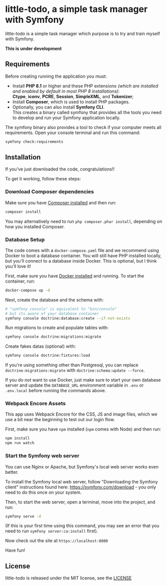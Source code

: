 little-todo, a simple task manager with Symfony
===============================================

little-todo is a simple task manager which purpose is to try and train myself with
Symfony.

**This is under development**


Requirements
------------
Before creating running the application you must:

* Install **PHP 8.1** or higher and these PHP extensions *(which are installed
and enabled by default in most PHP 8 installations)*:  
    **Ctype**, **iconv**, **PCRE**, **Session**, **SimpleXML**, and **Tokenizer**;
* Install **Composer**, which is used to install PHP packages.
* Optionally, you can also install **Symfony CLI**.  
    This creates a binary called symfony that provides all the tools you need to develop and run your Symfony application locally.

The symfony binary also provides a tool to check if your computer meets all requirements. Open your console terminal and run this command:

```bash
symfony check:requirements
```

Installation
------------

If you've just downloaded the code, congratulations!!

To get it working, follow these steps:

### Download Composer dependencies

Make sure you have [Composer installed](https://getcomposer.org/download/)
and then run:

```bash
composer install
```

You may alternatively need to run `php composer.phar install`, depending
on how you installed Composer.

### Database Setup

The code comes with a `docker-compose.yaml` file and we recommend using
Docker to boot a database container. You will still have PHP installed
locally, but you'll connect to a database inside Docker. This is optional,
but I think you'll love it!

First, make sure you have [Docker installed](https://docs.docker.com/get-docker/)
and running. To start the container, run:

```bash
docker-compose up -d
```

Next, create the database and the schema with:

```bash
# "symfony console" is equivalent to "bin/console"
# but its aware of your database container
symfony console doctrine:database:create --if-not-exists
```

Run migrations to create and populate tables with:
```bash
symfony console doctrine:migrations:migrate
```

Create fakes datas (optional) with:
```bash
symfony console doctrine:fixtures:load
```

If you're using something other than Postgresql, you can replace
`doctrine:migrations:migrate` with `doctrine:schema:update --force`.

If you do *not* want to use Docker, just make sure to start your own
database server and update the `DATABASE_URL` environment variable in
`.env` or `.env.local` before running the commands above.

### Webpack Encore Assets

This app uses Webpack Encore for the CSS, JS and image files, which we use
a bit near the beginning to test out our login flow.

First, make sure you have `npm` installed (`npm` comes with Node) and then run:

```bash
npm install
npm run watch
```

### Start the Symfony web server

You can use Nginx or Apache, but Symfony's local web server
works even better.

To install the Symfony local web server, follow
"Downloading the Symfony client" instructions found
here: https://symfony.com/download - you only need to do this
once on your system.

Then, to start the web server, open a terminal, move into the
project, and run:

```bash
symfony serve -d
```

(If this is your first time using this command, you may see an
error that you need to run `symfony server:ca:install` first).

Now check out the site at `https://localhost:8000`

Have fun!



License
-------

little-todo is released under the MIT license, see the [LICENSE](LICENSE)
